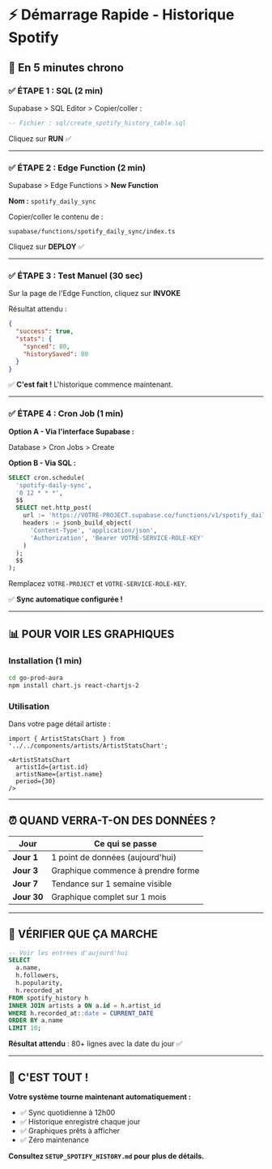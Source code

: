 # ⚡ Démarrage Rapide - Historique Spotify

## 🎯 En 5 minutes chrono

### ✅ ÉTAPE 1 : SQL (2 min)

Supabase > SQL Editor > Copier/coller :

```sql
-- Fichier : sql/create_spotify_history_table.sql
```

Cliquez sur **RUN** ✅

---

### ✅ ÉTAPE 2 : Edge Function (2 min)

Supabase > Edge Functions > **New Function**

**Nom :** `spotify_daily_sync`

Copier/coller le contenu de :
```
supabase/functions/spotify_daily_sync/index.ts
```

Cliquez sur **DEPLOY** ✅

---

### ✅ ÉTAPE 3 : Test Manuel (30 sec)

Sur la page de l'Edge Function, cliquez sur **INVOKE**

Résultat attendu :
```json
{
  "success": true,
  "stats": {
    "synced": 80,
    "historySaved": 80
  }
}
```

✅ **C'est fait !** L'historique commence maintenant.

---

### ✅ ÉTAPE 4 : Cron Job (1 min)

**Option A - Via l'interface Supabase :**

Database > Cron Jobs > Create

**Option B - Via SQL :**

```sql
SELECT cron.schedule(
  'spotify-daily-sync',
  '0 12 * * *',
  $$
  SELECT net.http_post(
    url := 'https://VOTRE-PROJECT.supabase.co/functions/v1/spotify_daily_sync',
    headers := jsonb_build_object(
      'Content-Type', 'application/json',
      'Authorization', 'Bearer VOTRE-SERVICE-ROLE-KEY'
    )
  );
  $$
);
```

Remplacez `VOTRE-PROJECT` et `VOTRE-SERVICE-ROLE-KEY`.

✅ **Sync automatique configurée !**

---

## 📊 POUR VOIR LES GRAPHIQUES

### Installation (1 min)

```bash
cd go-prod-aura
npm install chart.js react-chartjs-2
```

### Utilisation

Dans votre page détail artiste :

```tsx
import { ArtistStatsChart } from '../../components/artists/ArtistStatsChart';

<ArtistStatsChart 
  artistId={artist.id} 
  artistName={artist.name} 
  period={30} 
/>
```

---

## ⏰ QUAND VERRA-T-ON DES DONNÉES ?

| Jour | Ce qui se passe |
|------|-----------------|
| **Jour 1** | 1 point de données (aujourd'hui) |
| **Jour 3** | Graphique commence à prendre forme |
| **Jour 7** | Tendance sur 1 semaine visible |
| **Jour 30** | Graphique complet sur 1 mois |

---

## 🧪 VÉRIFIER QUE ÇA MARCHE

```sql
-- Voir les entrées d'aujourd'hui
SELECT 
  a.name,
  h.followers,
  h.popularity,
  h.recorded_at
FROM spotify_history h
INNER JOIN artists a ON a.id = h.artist_id
WHERE h.recorded_at::date = CURRENT_DATE
ORDER BY a.name
LIMIT 10;
```

**Résultat attendu** : 80+ lignes avec la date du jour ✅

---

## 🎉 C'EST TOUT !

**Votre système tourne maintenant automatiquement :**

- ✅ Sync quotidienne à 12h00
- ✅ Historique enregistré chaque jour
- ✅ Graphiques prêts à afficher
- ✅ Zéro maintenance

**Consultez `SETUP_SPOTIFY_HISTORY.md` pour plus de détails.**



